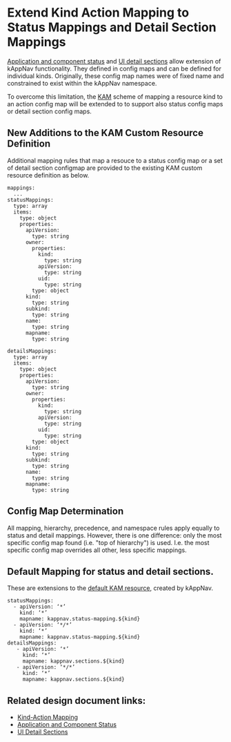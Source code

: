 # Extend Kind Action Mapping to Status Mappings and Detail Section Mappings

[Application and component status](https://github.com/kappnav/design/blob/master/status-determination.md) and [UI detail sections](https://github.com/kappnav/design/blob/master/ui-detail-sections.md) allow extension of kAppNav functionality. They defined in config maps and can be defined for individual kinds. Originally, these config map names were of fixed name and constrained to exist within the kAppNav namespace. 

To overcome this limitation, the [KAM]((https://github.com/kappnav/design/blob/master/actions-config-maps.md)) scheme of mapping a resource kind to an action config map will be extended to to support also status config maps or detail section config maps.

## New Additions to the KAM Custom Resource Definition
Additional mapping rules that map a resouce to a status config map or a set of detail section configmap are provided to the existing KAM custom resource definition as below. 

```
mappings:
  ...
statusMappings:
  type: array
  items: 
    type: object 
    properties: 
      apiVersion:
        type: string 
      owner:
        properties:
          kind:
            type: string
          apiVersion:
            type: string
          uid:
            type: string
        type: object 
      kind: 
        type: string   
      subkind: 
        type: string
      name: 
        type: string 
      mapname: 
        type: string       

detailsMappings:
  type: array
  items: 
    type: object 
    properties: 
      apiVersion:
        type: string 
      owner:
        properties:
          kind:
            type: string
          apiVersion:
            type: string
          uid:
            type: string
        type: object 
      kind: 
        type: string
      subkind: 
        type: string
      name: 
        type: string
      mapname: 
        type: string 
```
## Config Map Determination

All mapping, hierarchy, precedence, and namespace rules apply equally to status and detail mappings.  However, there is one difference:  only the most specific config map found (i.e. "top of hierarchy") is used.  I.e. the most specific config map overrides all other, less specific mappings.  

## Default Mapping for status and detail sections. 

These are extensions to the [default KAM resource](https://github.com/kappnav/design/blob/master/kind-action-mapping.md#pre-defined-kindactionmapping-custom-resource), created by kAppNav.

```
statusMappings:
  - apiVersion: ‘*’
    kind: ‘*’
    mapname: kappnav.status-mapping.${kind}
  - apiVersion: ‘*/*’
    kind: ‘*’
    mapname: kappnav.status-mapping.${kind}
detailsMappings:
   - apiVersion: ‘*’
     kind: ‘*’
     mapname: kappnav.sections.${kind}
   - apiVersion: ‘*/*’
     kind: ‘*’
     mapname: kappnav.sections.${kind}
```

## Related design document links:
* [Kind-Action Mapping](https://github.com/kappnav/design/blob/master/kind-action-mapping.md)
* [Application and Component Status](https://github.com/kappnav/design/blob/master/status-determination.md)
* [UI Detail Sections](https://github.com/kappnav/design/blob/master/ui-detail-sections.md)
